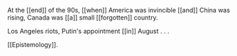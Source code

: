 At the [[end]] of the 90s, [[when]] America was invincible [[and]] China was rising, Canada was [[a]] small [[forgotten]] country.

Los Angeles riots, Putin's appointment [[in]] August . . . 

[[Epistemology]].

